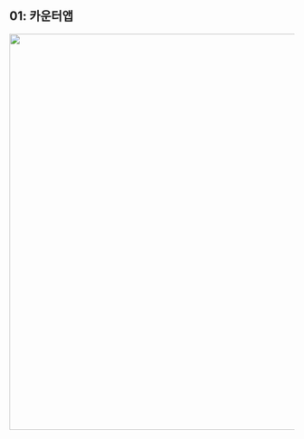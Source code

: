 ## 01: 카운터앱
<div align=center>
  <img src="https://github.com/user-attachments/assets/fd5bc3c8-0150-40bd-859f-d524bf97631b" width="700px">
</div>

